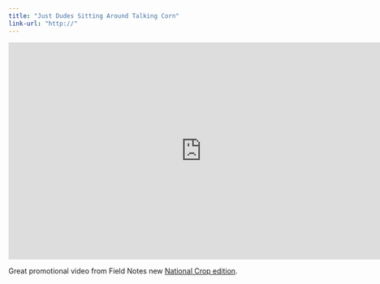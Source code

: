 ```yaml
---
title: "Just Dudes Sitting Around Talking Corn"
link-url: "http://"
---
```

<p><iframe src="http://player.vimeo.com/video/40182652?title=0&amp;byline=0&amp;portrait=0&amp;color=ffffff" width="760" height="428" frameborder="0" webkitAllowFullScreen mozallowfullscreen allowFullScreen></iframe></p>
<p>Great promotional video from Field Notes new <a href="http://fieldnotesbrand.com/crop/">National Crop edition</a>.</p>
